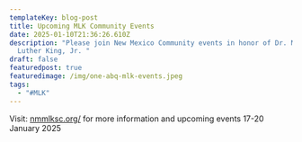 ```yaml
---
templateKey: blog-post
title: Upcoming MLK Community Events
date: 2025-01-10T21:36:26.610Z
description: "Please join New Mexico Community events in honor of Dr. Martin
  Luther King, Jr. "
draft: false
featuredpost: true
featuredimage: /img/one-abq-mlk-events.jpeg
tags:
  - "#MLK"
---
```

Visit: [nmmlksc.org/](https://nmmlksc.org/)
for more information and upcoming events 17-20 January 2025